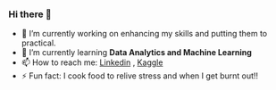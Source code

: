 ### Hi there 👋

- 🔭 I’m currently working on enhancing my skills and putting them to practical.
- 🌱 I’m currently learning <b> Data Analytics and Machine Learning </b>
- 📫 How to reach me: [Linkedin](https://www.linkedin.com/in/shubham-kumar-agrawal/) , [Kaggle](https://www.kaggle.com/skagrawal)
- ⚡ Fun fact: I cook food to relive stress and when I get burnt out!!

<!--
**shubagr/shubagr** is a ✨ _special_ ✨ repository because its `README.md` (this file) appears on your GitHub profile.

Here are some ideas to get you started:

- 🔭 I’m currently working on ...
- 🌱 I’m currently learning ...
- 👯 I’m looking to collaborate on ...
- 🤔 I’m looking for help with ...
- 💬 Ask me about ...
- 📫 How to reach me: ...
- 😄 Pronouns: ...
- ⚡ Fun fact: ...
-->
